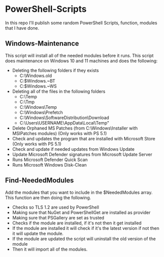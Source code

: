 # PowerShell-Scripts
In this repo I'll publish some random PowerShell Scripts, function, modules that I have done.

## Windows-Maintenance
This script will install all of the needed modules before it runs.
This script does maintenance on Windows 10 and 11 machines and does the following:
- Deleting the following folders if they exists
    - C:\Windows.old
    - C:\$Windows.~BT
    - C:\$Windows.~WS
- Deleting all of the files in the following folders
    - C:\Temp
    - C:\Tmp
    - C:\Windows\Temp
    - C:\Windows\Prefetch
    - C:\Windows\SoftwareDistribution\Download
    - C:\Users\USERNAME\AppData\Local\Temp"
- Delete Orphaned MS Patches (from C:\Windows\Installer with MSIPatches modules) (Only works with PS 5.1)
- Check and updates the program that are installed with Microsoft Store (Only works with PS 5.1)
- Check and update if needed updates from Windows Update
- Update Microsoft Defender signatures from Microsoft Update Server
- Runs Microsoft Defender Quick Scan
- Runs Microsoft Windows Disk-Clean

## Find-NeededModules
Add the modules that you want to include in the $NeededModules array.  
This function are then doing the following.  
- Checks so TLS 1.2 are used by PowerShell
- Making sure that NuGet and PowerShellGet are installed as provider
- Making sure that PSGallery are set as trusted
- Checks if the module are installed, if it's not then it get installed
- If the module are installed it will check if it's the latest version if not then it will update the module.
- If the module are updated the script will uninstall the old version of the module
- Then it will import all of the modules.